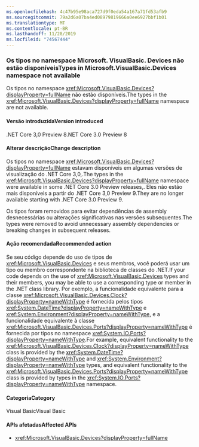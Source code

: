 ```yaml
---
ms.openlocfilehash: 4c47b95e98aca727d9f0eda54a167a71fd53afb9
ms.sourcegitcommit: 79a2d6a07ba4ed08979819666a0ee6927bbf1b01
ms.translationtype: MT
ms.contentlocale: pt-BR
ms.lasthandoff: 11/28/2019
ms.locfileid: "74567444"
---
```

### <a name="types-in-microsoftvisualbasicdevices-namespace-not-available"></a><span data-ttu-id="aa6a8-101">Os tipos no namespace Microsoft. VisualBasic. Devices não estão disponíveis</span><span class="sxs-lookup"><span data-stu-id="aa6a8-101">Types in Microsoft.VisualBasic.Devices namespace not available</span></span>

<span data-ttu-id="aa6a8-102">Os tipos no namespace <xref:Microsoft.VisualBasic.Devices?displayProperty=fullName> não estão disponíveis.</span><span class="sxs-lookup"><span data-stu-id="aa6a8-102">The types in the <xref:Microsoft.VisualBasic.Devices?displayProperty=fullName> namespace are not available.</span></span>

#### <a name="version-introduced"></a><span data-ttu-id="aa6a8-103">Versão introduzida</span><span class="sxs-lookup"><span data-stu-id="aa6a8-103">Version introduced</span></span>

<span data-ttu-id="aa6a8-104">.NET Core 3,0 Preview 8</span><span class="sxs-lookup"><span data-stu-id="aa6a8-104">.NET Core 3.0 Preview 8</span></span>

#### <a name="change-description"></a><span data-ttu-id="aa6a8-105">Alterar descrição</span><span class="sxs-lookup"><span data-stu-id="aa6a8-105">Change description</span></span>

<span data-ttu-id="aa6a8-106">Os tipos no namespace <xref:Microsoft.VisualBasic.Devices?displayProperty=fullName> estavam disponíveis em algumas versões de visualização do .NET Core 3,0,.</span><span class="sxs-lookup"><span data-stu-id="aa6a8-106">The types in the <xref:Microsoft.VisualBasic.Devices?displayProperty=fullName> namespace were available in some .NET Core 3.0 Preview releases,.</span></span> <span data-ttu-id="aa6a8-107">Eles não estão mais disponíveis a partir do .NET Core 3,0 Preview 9.</span><span class="sxs-lookup"><span data-stu-id="aa6a8-107">They are no longer available starting with .NET Core 3.0 Preview 9.</span></span>

<span data-ttu-id="aa6a8-108">Os tipos foram removidos para evitar dependências de assembly desnecessárias ou alterações significativas nas versões subsequentes.</span><span class="sxs-lookup"><span data-stu-id="aa6a8-108">The types were removed to avoid unnecessary assembly dependencies or breaking changes in subsequent releases.</span></span>

#### <a name="recommended-action"></a><span data-ttu-id="aa6a8-109">Ação recomendada</span><span class="sxs-lookup"><span data-stu-id="aa6a8-109">Recommended action</span></span>

<span data-ttu-id="aa6a8-110">Se seu código depende do uso de tipos de <xref:Microsoft.VisualBasic.Devices> e seus membros, você poderá usar um tipo ou membro correspondente na biblioteca de classes do .NET.</span><span class="sxs-lookup"><span data-stu-id="aa6a8-110">If your code depends on the use of <xref:Microsoft.VisualBasic.Devices> types and their members, you may be able to use a corresponding type or member in the .NET class library.</span></span> <span data-ttu-id="aa6a8-111">Por exemplo, a funcionalidade equivalente para a classe <xref:Microsoft.VisualBasic.Devices.Clock?displayProperty=nameWithType> é fornecida pelos tipos <xref:System.DateTime?displayProperty=nameWithType> e <xref:System.Environment?displayProperty=nameWithType>, e a funcionalidade equivalente à classe <xref:Microsoft.VisualBasic.Devices.Ports?displayProperty=nameWithType> é fornecida por tipos no namespace <xref:System.IO.Ports?displayProperty=nameWithType>.</span><span class="sxs-lookup"><span data-stu-id="aa6a8-111">For example, equivalent functionality to the <xref:Microsoft.VisualBasic.Devices.Clock?displayProperty=nameWithType> class is provided by the <xref:System.DateTime?displayProperty=nameWithType> and <xref:System.Environment?displayProperty=nameWithType> types, and equivalent functionality to the <xref:Microsoft.VisualBasic.Devices.Ports?displayProperty=nameWithType> class is provided by types in the <xref:System.IO.Ports?displayProperty=nameWithType> namespace.</span></span>

#### <a name="category"></a><span data-ttu-id="aa6a8-112">Categoria</span><span class="sxs-lookup"><span data-stu-id="aa6a8-112">Category</span></span>

<span data-ttu-id="aa6a8-113">Visual Basic</span><span class="sxs-lookup"><span data-stu-id="aa6a8-113">Visual Basic</span></span>

#### <a name="affected-apis"></a><span data-ttu-id="aa6a8-114">APIs afetadas</span><span class="sxs-lookup"><span data-stu-id="aa6a8-114">Affected APIs</span></span>

- <xref:Microsoft.VisualBasic.Devices?displayProperty=fullName>

<!--

### Affected APIs

- `N:Microsoft.VisualBasic.Devices`

-- >

